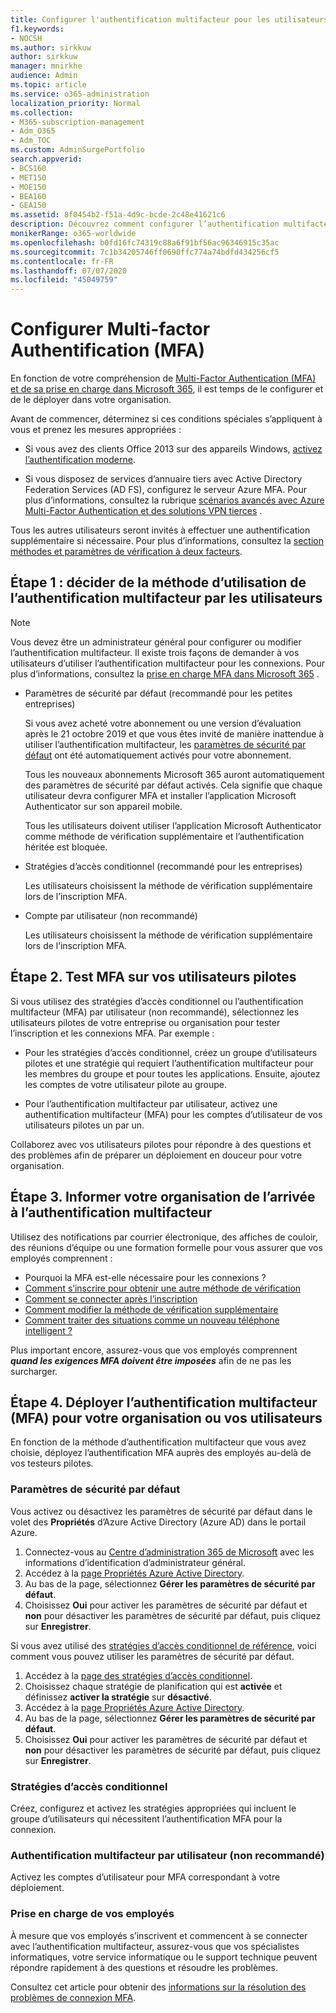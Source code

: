```yaml
---
title: Configurer l'authentification multifacteur pour les utilisateurs
f1.keywords:
- NOCSH
ms.author: sirkkuw
author: sirkkuw
manager: mnirkhe
audience: Admin
ms.topic: article
ms.service: o365-administration
localization_priority: Normal
ms.collection:
- M365-subscription-management
- Adm_O365
- Adm_TOC
ms.custom: AdminSurgePortfolio
search.appverid:
- BCS160
- MET150
- MOE150
- BEA160
- GEA150
ms.assetid: 8f0454b2-f51a-4d9c-bcde-2c48e41621c6
description: Découvrez comment configurer l’authentification multifacteur pour votre organisation.
monikerRange: o365-worldwide
ms.openlocfilehash: b0fd16fc74319c88a6f91bf56ac96346915c35ac
ms.sourcegitcommit: 7c1b34205746ff0690ffc774a74bdfd434256cf5
ms.contentlocale: fr-FR
ms.lasthandoff: 07/07/2020
ms.locfileid: "45049759"
---
```

# <a name="set-up-multi-factor-authentication"></a>Configurer Multi-factor Authentification (MFA)
  
En fonction de votre compréhension de [Multi-Factor Authentication (MFA) et de sa prise en charge dans Microsoft 365](multi-factor-authentication-microsoft-365.md), il est temps de le configurer et de le déployer dans votre organisation.

Avant de commencer, déterminez si ces conditions spéciales s’appliquent à vous et prenez les mesures appropriées :

- Si vous avez des clients Office 2013 sur des appareils Windows, [activez l’authentification moderne](https://docs.microsoft.com/microsoft-365/admin/security-and-compliance/enable-modern-authentication).

- Si vous disposez de services d’annuaire tiers avec Active Directory Federation Services (AD FS), configurez le serveur Azure MFA. Pour plus d’informations, consultez la rubrique [scénarios avancés avec Azure Multi-Factor Authentication et des solutions VPN tierces](https://docs.microsoft.com/azure/active-directory/authentication/howto-mfaserver-nps-vpn) .

Tous les autres utilisateurs seront invités à effectuer une authentification supplémentaire si nécessaire. Pour plus d’informations, consultez la [section méthodes et paramètres de vérification à deux facteurs](https://docs.microsoft.com/azure/active-directory/user-help/multi-factor-authentication-end-user-manage-settings#turn-on-two-factor-verification-prompts-on-a-trusted-device).

## <a name="step-1-decide-on-the-method-of-requiring-your-users-to-use-mfa"></a>Étape 1 : décider de la méthode d’utilisation de l’authentification multifacteur par les utilisateurs

> [!NOTE]
> Vous devez être un administrateur général pour configurer ou modifier l’authentification multifacteur. Il existe trois façons de demander à vos utilisateurs d’utiliser l’authentification multifacteur pour les connexions. Pour plus d’informations, consultez la [prise en charge MFA dans Microsoft 365](multi-factor-authentication-microsoft-365.md) .

- Paramètres de sécurité par défaut (recommandé pour les petites entreprises)

  Si vous avez acheté votre abonnement ou une version d’évaluation après le 21 octobre 2019 et que vous êtes invité de manière inattendue à utiliser l’authentification multifacteur, les [paramètres de sécurité par défaut](https://docs.microsoft.com/azure/active-directory/fundamentals/concept-fundamentals-security-defaults) ont été automatiquement activés pour votre abonnement.
  
  Tous les nouveaux abonnements Microsoft 365 auront automatiquement des paramètres de sécurité par défaut activés. Cela signifie que chaque utilisateur devra configurer MFA et installer l’application Microsoft Authenticator sur son appareil mobile.

  Tous les utilisateurs doivent utiliser l’application Microsoft Authenticator comme méthode de vérification supplémentaire et l’authentification héritée est bloquée. 

- Stratégies d’accès conditionnel (recommandé pour les entreprises)

  Les utilisateurs choisissent la méthode de vérification supplémentaire lors de l’inscription MFA.

- Compte par utilisateur (non recommandé)

  Les utilisateurs choisissent la méthode de vérification supplémentaire lors de l’inscription MFA.

## <a name="step-2-test-mfa-on-your-pilot-users"></a>Étape 2. Test MFA sur vos utilisateurs pilotes

Si vous utilisez des stratégies d’accès conditionnel ou l’authentification multifacteur (MFA) par utilisateur (non recommandé), sélectionnez les utilisateurs pilotes de votre entreprise ou organisation pour tester l’inscription et les connexions MFA. Par exemple :

- Pour les stratégies d’accès conditionnel, créez un groupe d’utilisateurs pilotes et une stratégie qui requiert l’authentification multifacteur pour les membres du groupe et pour toutes les applications. Ensuite, ajoutez les comptes de votre utilisateur pilote au groupe.

- Pour l’authentification multifacteur par utilisateur, activez une authentification multifacteur (MFA) pour les comptes d’utilisateur de vos utilisateurs pilotes un par un.

Collaborez avec vos utilisateurs pilotes pour répondre à des questions et des problèmes afin de préparer un déploiement en douceur pour votre organisation.

## <a name="step-3-inform-your-organization-that-mfa-is-coming"></a>Étape 3. Informer votre organisation de l’arrivée à l’authentification multifacteur

Utilisez des notifications par courrier électronique, des affiches de couloir, des réunions d’équipe ou une formation formelle pour vous assurer que vos employés comprennent :

- Pourquoi la MFA est-elle nécessaire pour les connexions ?
- [Comment s’inscrire pour obtenir une autre méthode de vérification](https://support.microsoft.com/office/ace1d096-61e5-449b-a875-58eb3d74de14)
- [Comment se connecter après l’inscription](https://support.microsoft.com/office/2b856342-170a-438e-9a4f-3c092394d3cb)
- [Comment modifier la méthode de vérification supplémentaire](https://support.microsoft.com/office/956ec8d0-7081-4518-a701-f8414cc20831)
- [Comment traiter des situations comme un nouveau téléphone intelligent ?](https://support.microsoft.com/office/6951be76-af50-49a4-847f-21391eaa59f2)

Plus important encore, assurez-vous que vos employés comprennent ***quand les exigences MFA doivent être imposées*** afin de ne pas les surcharger.

## <a name="step-4-roll-out-the-mfa-requirement-to-your-organization-or-users"></a>Étape 4. Déployer l’authentification multifacteur (MFA) pour votre organisation ou vos utilisateurs

En fonction de la méthode d’authentification multifacteur que vous avez choisie, déployez l’authentification MFA auprès des employés au-delà de vos testeurs pilotes.

### <a name="security-defaults"></a>Paramètres de sécurité par défaut

Vous activez ou désactivez les paramètres de sécurité par défaut dans le volet des **Propriétés** d’Azure Active Directory (Azure AD) dans le portail Azure.

1.  Connectez-vous au [Centre d’administration 365 de Microsoft](https://admin.microsoft.com) avec les informations d’identification d’administrateur général.
2.  Accédez à la [page Propriétés Azure Active Directory](https://portal.azure.com/#blade/Microsoft_AAD_IAM/ActiveDirectoryMenuBlade/Properties).
3.  Au bas de la page, sélectionnez **Gérer les paramètres de sécurité par défaut**.
4.  Choisissez **Oui** pour activer les paramètres de sécurité par défaut et **non** pour désactiver les paramètres de sécurité par défaut, puis cliquez sur **Enregistrer**.

Si vous avez utilisé des [stratégies d’accès conditionnel de référence](https://docs.microsoft.com/azure/active-directory/conditional-access/concept-baseline-protection), voici comment vous pouvez utiliser les paramètres de sécurité par défaut.

1.  Accédez à la [page des stratégies d’accès conditionnel](https://portal.azure.com/#blade/Microsoft_AAD_IAM/ConditionalAccessBlade/Policies).
2.  Choisissez chaque stratégie de planification qui est **activée** et définissez **activer la stratégie** sur **désactivé**.
2.  Accédez à la [page Propriétés Azure Active Directory](https://portal.azure.com/#blade/Microsoft_AAD_IAM/ActiveDirectoryMenuBlade/Properties).
4.  Au bas de la page, sélectionnez **Gérer les paramètres de sécurité par défaut**.
5.  Choisissez **Oui** pour activer les paramètres de sécurité par défaut et **non** pour désactiver les paramètres de sécurité par défaut, puis cliquez sur **Enregistrer**.

### <a name="conditional-access-policies"></a>Stratégies d’accès conditionnel

Créez, configurez et activez les stratégies appropriées qui incluent le groupe d’utilisateurs qui nécessitent l’authentification MFA pour la connexion.

### <a name="per-user-mfa-not-recommended"></a>Authentification multifacteur par utilisateur (non recommandé)

Activez les comptes d’utilisateur pour MFA correspondant à votre déploiement.

### <a name="supporting-your-employees"></a>Prise en charge de vos employés

À mesure que vos employés s’inscrivent et commencent à se connecter avec l’authentification multifacteur, assurez-vous que vos spécialistes informatiques, votre service informatique ou le support technique peuvent répondre rapidement à des questions et résoudre les problèmes.

Consultez cet article pour obtenir des [informations sur la résolution des problèmes de connexion MFA](https://support.microsoft.com/office/6951be76-af50-49a4-847f-21391eaa59f2). 


